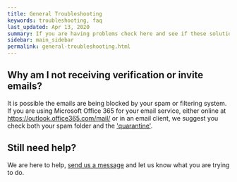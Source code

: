 ```yaml
---
title: General Troubleshooting
keywords: troubleshooting, faq
last_updated: Apr 13, 2020
summary: If you are having problems check here and see if these solutions can help.
sidebar: main_sidebar
permalink: general-troubleshooting.html
---
```


## Why am I not receiving verification or invite emails?

It is possible the emails are being blocked by your spam or filtering system. If you are using Microsoft Office 365 for your email service, either online at https://outlook.office365.com/mail/ or in an email client, we suggest you check both your spam folder and the ['quarantine'](https://protection.office.com/quarantine).


## Still need help?

We are here to help, [send us a message](mailto:support@tidalmigrations.com) and let us know what you are trying to do.

